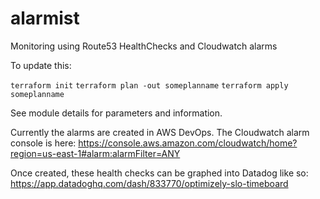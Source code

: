 # alarmist
Monitoring using Route53 HealthChecks and Cloudwatch alarms


To update this:

`terraform init`
`terraform plan -out someplanname`
`terraform apply someplanname`

See module details for parameters and information.

Currently the alarms are created in AWS DevOps. The Cloudwatch alarm console is here: https://console.aws.amazon.com/cloudwatch/home?region=us-east-1#alarm:alarmFilter=ANY

Once created, these health checks can be graphed into Datadog like so: https://app.datadoghq.com/dash/833770/optimizely-slo-timeboard
